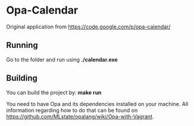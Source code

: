 Opa-Calendar
============

Original application from  https://code.google.com/p/opa-calendar/


Running
-------

Go to the folder and run using <b>./calendar.exe</b>

Building
--------

You can build the project by: <b>make run</b>


You need to have Opa and its dependencies installed on your machine. 
All information regarding how to do that can be found on https://github.com/MLstate/opalang/wiki/Opa-with-Vagrant.
